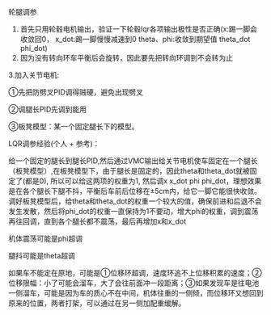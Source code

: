 轮腿调参

1. 首先只用轮毂电机输出，验证一下轮毂lqr各项输出极性是否正确(x:踢一脚会收敛回0， x_dot:踢一脚慢慢减速到0   theta、phi:收敛到期望值  theta_dot phi_dot)
2. 因为没有转向环车平衡后会旋转，因此要先把转向环调到不会转为止



3.加入关节电机:

①先把防劈叉PID调得贼硬，避免出现劈叉

②调腿长PID先调到能用

③板凳模型：某一个固定腿长下的模型。



LQR调参经验(个人 + 参考)：

给一个固定的腿长到腿长PID,然后通过VMC输出给关节电机使车固定在一个腿长（板凳模型）,在板凳模型下，由于腿长是固定的，因此theta和theta_dot就被固定了(都是0), 所以可以给这两项的权重为1, 然后调x x_dot phi phi_dot，理想效果是在各个腿长下腿不抖，平衡后车前后位移在±5cm内，给它一脚它能很快收敛。调好板凳模型后，给theta和theta_dot的权重一个较大的值，确保前进和后退不会发生发散，然后将phi_dot的权重一直保持为1不要动，增大phi的权重，调到震荡再往回调，直到各个腿长都不震荡，最后再增加x和x_dot



机体震荡可能是phi超调

腿抖可能是theta超调

如果车不能定在原地，可能是①位移环超调，速度环追不上位移积累的速度；②位移限幅：小了可能会溜车，大了会往前面冲一段距离；③如果发现车是往电池一侧溜车，可能是因为车的质心不在中间，机体往重的一侧倾，而位移环又想回到原来的位置，两者打架，可以通过在另一侧加配重缓解。